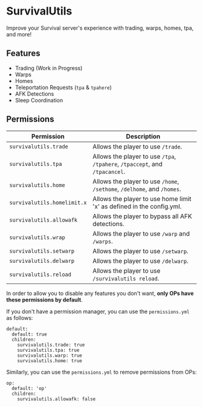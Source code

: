 # SurvivalUtils

 Improve your Survival server's experience with trading, warps, homes, tpa, and more!

## Features

- Trading (Work in Progress)
- Warps
- Homes
- Teleportation Requests (`tpa` & `tpahere`)
- AFK Detections
- Sleep Coordination

## Permissions

Permission | Description
-----------|-----------
`survivalutils.trade` | Allows the player to use `/trade`.
`survivalutils.tpa` | Allows the player to use `/tpa`, `/tpahere`, `/tpaccept`, and `/tpacancel`.
`survivalutils.home` | Allows the player to use `/home`, `/sethome`, `/delhome`, and `/homes`.
`survivalutils.homelimit.x` | Allows the player to use home limit 'x' as defined in the config.yml.
`survivalutils.allowafk` | Allows the player to bypass all AFK detections.
`survivalutils.wrap` | Allows the player to use `/warp` and `/warps`.
`survivalutils.setwarp` | Allows the player to use `/setwarp`.
`survivalutils.delwarp` | Allows the player to use `/delwarp`.
`survivalutils.reload` | Allows the player to use `/survivalutils reload`.

In order to allow you to disable any features you don't want, **only OPs have these permissions by default**.

If you don't have a permission manager, you can use the `permissions.yml` as follows:

    default:
      default: true
      children:
        survivalutils.trade: true
        survivalutils.tpa: true
        survivalutils.warp: true
        survivalutils.home: true

Similarly, you can use the `permissions.yml` to remove permissions from OPs:

    op:
      default: 'op'
      children:
        survivalutils.allowafk: false
